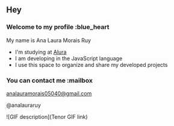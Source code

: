 ## Hey 

### Welcome to my profile :blue_heart

My name is Ana Laura Morais Ruy

- I'm studying at [Alura](https://www.alura.com.br)
- I am developing in the JavaScript language
- I use this space to organize and share my developed projects

### You can contact me :mailbox

analauramorais05040@gmail.com

@analauraruy

![GIF description](Tenor GIF link)
 
 
